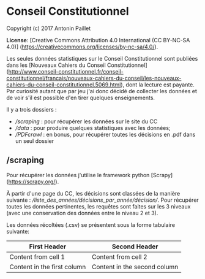 Conseil Constitutionnel
=============================

Copyright (c) 2017 Antonin Paillet

**License**: [Creative Commons Attribution 4.0 International (CC BY-NC-SA 4.0)]
(https://creativecommons.org/licenses/by-nc-sa/4.0/).  

Les seules données statistiques sur le Conseil Constitutionnel sont publiées dans les [Nouveaux Cahiers du Conseil Constitutionnel] 
(http://www.conseil-constitutionnel.fr/conseil-constitutionnel/francais/nouveaux-cahiers-du-conseil/les-nouveaux-cahiers-du-conseil-constitutionnel.5069.html),
dont la lecture est payante. Par curiosité autant que par jeu j'ai donc décidé de collecter les données et de voir s'il est possible d'en tirer quelques enseignements. 

Il y a trois dossiers : 
* */scraping* : pour récupérer les données sur le site du CC
* */data* : pour produire quelques statistiques avec les données;
* */PDFcrawl* : en bonus, pour récupérer toutes les décisions en .pdf dans un seul dossier

## /scraping

Pour récupérer les données j'utilise le framework python [Scrapy] (https://scrapy.org/).

À partir d'une page du CC, les décisions sont classées de la manière suivante : */liste_des_années/décisions_par_année/décision/*. 
Pour récupérer toutes les données pertinentes, les requêtes sont faites sur les 3 niveaux (avec une conservation des données entre le niveau 2 et 3).

Les données récoltées (.csv) se présentent sous la forme tabulaire suivante:

First Header | Second Header
------------ | -------------
Content from cell 1 | Content from cell 2
Content in the first column | Content in the second column

